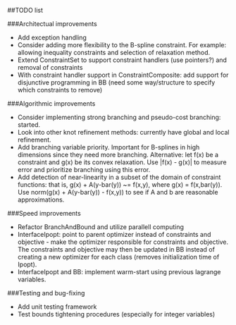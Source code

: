 ##TODO list

###Architectual improvements
- Add exception handling
- Consider adding more flexibility to the B-spline constraint. For example: allowing inequality constraints and selection of relaxation method.
- Extend ConstraintSet to support constraint handlers (use pointers?) and removal of constraints
- With constraint handler support in ConstraintComposite: add support for disjunctive programming in BB (need some way/structure to specify which constraints to remove)

###Algorithmic improvements
- Consider implementing strong branching and pseudo-cost branching: started.
- Look into other knot refinement methods: currently have global and local refinement.
- Add branching variable priority. Important for B-splines in high dimensions since they need more branching. Alternative: let f(x) be a constraint and g(x) be its convex relaxation. Use |f(x) - g(x)| to measure error and prioritize branching using this error.
- Add detection of near-linearity in a subset of the domain of constraint functions: that is, g(x) + A(y-bar(y)) ~= f(x,y), where g(x) = f(x,bar(y)). Use norm(g(x) + A(y-bar(y)) - f(x,y)) to see if A and b are reasonable approximations.

###Speed improvements
- Refactor BranchAndBound and utilize parallell computing
- InterfaceIpopt: point to parent optimizer instead of constraints and objective - make the optimizer responsible for constraints and objective. The constraints and objective may then be updated in BB instead of creating a new optimizer for each class (removes initialization time of Ipopt).
- InterfaceIpopt and BB: implement warm-start using previous lagrange variables.

###Testing and bug-fixing
- Add unit testing framework
- Test bounds tightening procedures (especially for integer variables)


